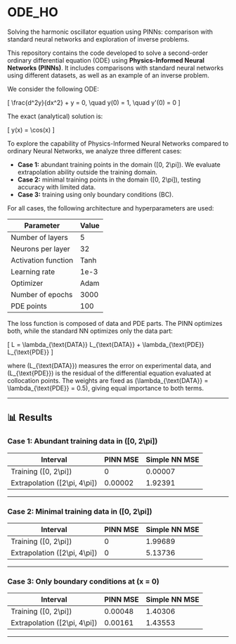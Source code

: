 # ODE_HO  
Solving the harmonic oscillator equation using PINNs: comparison with standard neural networks and exploration of inverse problems.

This repository contains the code developed to solve a second-order ordinary differential equation (ODE) using **Physics-Informed Neural Networks (PINNs)**. It includes comparisons with standard neural networks using different datasets, as well as an example of an inverse problem.

We consider the following ODE:

\[
\frac{d^2y}{dx^2} + y = 0, \quad y(0) = 1, \quad y'(0) = 0
\]

The exact (analytical) solution is:

\[
y(x) = \cos(x)
\]

To explore the capability of Physics-Informed Neural Networks compared to ordinary Neural Networks, we analyze three different cases:

- **Case 1:** abundant training points in the domain \([0, 2\pi]\). We evaluate extrapolation ability outside the training domain.
- **Case 2:** minimal training points in the domain \([0, 2\pi]\), testing accuracy with limited data.
- **Case 3:** training using only boundary conditions (BC).

For all cases, the following architecture and hyperparameters are used:

| Parameter             | Value         |
|-----------------------|---------------|
| Number of layers      | 5             |
| Neurons per layer     | 32            |
| Activation function   | Tanh          |
| Learning rate         | 1e-3          |
| Optimizer             | Adam          |
| Number of epochs      | 3000          |
| PDE points            | 100           |

The loss function is composed of data and PDE parts. The PINN optimizes both, while the standard NN optimizes only the data part:

\[
L = \lambda_{\text{DATA}} L_{\text{DATA}} + \lambda_{\text{PDE}} L_{\text{PDE}}
\]

where \(L_{\text{DATA}}\) measures the error on experimental data, and \(L_{\text{PDE}}\) is the residual of the differential equation evaluated at collocation points. The weights are fixed as \(\lambda_{\text{DATA}} = \lambda_{\text{PDE}} = 0.5\), giving equal importance to both terms.

---

## 📊 Results

### Case 1: Abundant training data in \([0, 2\pi]\)

| Interval              | PINN MSE    | Simple NN MSE  |
|-----------------------|-------------|----------------|
| Training \([0, 2\pi]\)         | 0           | 0.00007        |
| Extrapolation \([2\pi, 4\pi]\) | 0.00002     | 1.92391        |

---

### Case 2: Minimal training data in \([0, 2\pi]\)

| Interval              | PINN MSE    | Simple NN MSE  |
|-----------------------|-------------|----------------|
| Training \([0, 2\pi]\)         | 0           | 1.99689        |
| Extrapolation \([2\pi, 4\pi]\) | 0           | 5.13736        |

---

### Case 3: Only boundary conditions at \(x = 0\)

| Interval              | PINN MSE    | Simple NN MSE  |
|-----------------------|-------------|----------------|
| Training \([0, 2\pi]\)         | 0.00048     | 1.40306        |
| Extrapolation \([2\pi, 4\pi]\) | 0.00161     | 1.43553        |







****
